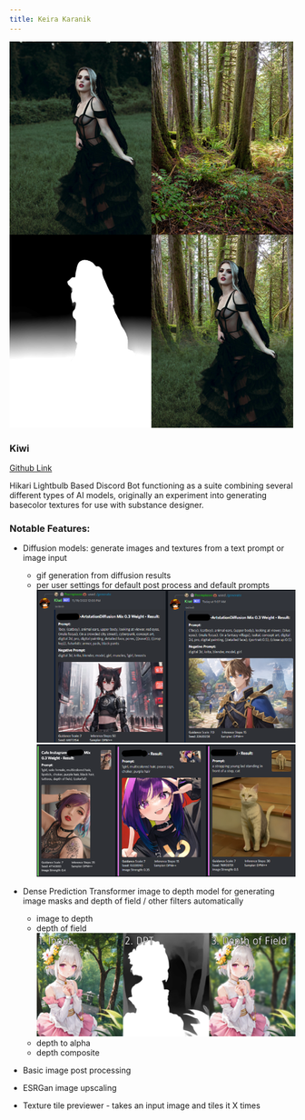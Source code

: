 ```yaml
---
title: Keira Karanik
---
```

![kiwi](img/kiwiex3.png)
### Kiwi
[Github Link](https://github.com/PuddlePumpkin/KiwiSD)

Hikari Lightbulb Based Discord Bot functioning as a suite combining several different types of AI models, originally an experiment into generating basecolor textures for use with substance designer.

### Notable Features:
* Diffusion models: generate images and textures from a text prompt or image input
  * gif generation from diffusion results
  * per user settings for default post process and default prompts
![kiwi](img/kiwiex1.png)
![kiwi](img/kiwiex2.png)

* Dense Prediction Transformer image to depth model for generating image masks and depth of field / other filters automatically
  * image to depth
  * depth of field
  ![kiwi](img/kiwidptex.png)
  * depth to alpha
  * depth composite


* Basic image post processing

* ESRGan image upscaling

* Texture tile previewer - takes an input image and tiles it X times